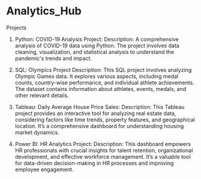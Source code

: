 # Analytics_Hub
Projects
1. Python: COVID-19 Analysis Project:
Description: A comprehensive analysis of COVID-19 data using Python. The project involves data cleaning, visualization, and statistical analysis to understand the pandemic's trends and impact.

2. SQL: Olympics Project
Description: This SQL project involves analyzing Olympic Games data. It explores various aspects, including medal counts, country-wise performance, and individual athlete achievements. The dataset contains information about athletes, events, medals, and other relevant details.

3. Tableau: Daily Average House Price Sales:
Description: This Tableau project provides an interactive tool for analyzing real estate data, considering factors like time trends, property features, and geographical location. It’s a comprehensive dashboard for understanding housing market dynamics.

4. Power BI: HR Analytics Project:
Description: This dashboard empowers HR professionals with crucial insights for talent retention, organizational development, and effective workforce management. It’s a valuable tool for data-driven decision-making in HR processes and improving employee engagement.
